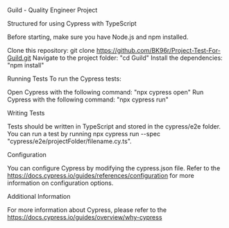 Guild - Quality Engineer Project

Structured for using Cypress with TypeScript

Before starting, make sure you have Node.js and npm installed.

 Clone this repository: git clone https://github.com/BK96r/Project-Test-For-Guild.git
 Navigate to the project folder: "cd Guild"
 Install the dependencies: "npm install"

Running Tests
To run the Cypress tests:

 Open Cypress with the following command: "npx cypress open"
 Run Cypress with the following command: "npx cypress run"

Writing Tests

Tests should be written in TypeScript and stored in the cypress/e2e folder. You can run a test 
by running npx cypress run --spec "cypress/e2e/projectFolder/filename.cy.ts".

Configuration

You can configure Cypress by modifying the cypress.json file. 
Refer to the https://docs.cypress.io/guides/references/configuration for more information on configuration options.

Additional Information

For more information about Cypress, please refer to the https://docs.cypress.io/guides/overview/why-cypress